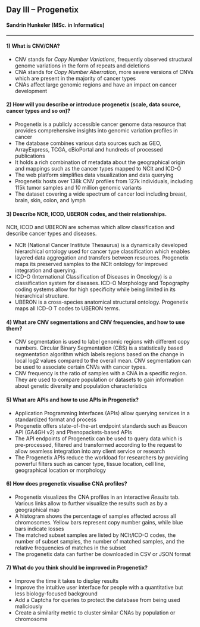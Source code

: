 ## Day III – Progenetix 
#### Sandrin Hunkeler  (MSc. in Informatics)


---

#### 1) What is CNV/CNA?
- CNV stands for *Copy Number Variations*, frequently observed structural genome variations in the form of repeats and deletions
- CNA stands for *Copy Number Aberration*, more severe versions of CNVs which are present in the majority of cancer types
- CNAs affect large genomic regions and have an impact on cancer development

#### 2) How will you describe or introduce progenetix (scale, data source, cancer types and so on)?
- Progenetix is a publicly accessible cancer genome data resource that provides comprehensive insights into genomic variation profiles in cancer
- The database combines various data sources such as GEO, ArrayExpress, TCGA, cBioPortal and hundreds of processed publications
- It holds a rich combination of metadata about the geographical origin and mappings such as the cancer types mapped to NCIt and ICD-O
- The web platform simplifies data visualization and data querying
- Progenetix hosts over 138k CNV profiles from 127k individuals, including 115k tumor samples and 10 million genomic variants
- The dataset covering a wide spectrum of cancer loci including breast, brain, skin, colon, and lymph

#### 3) Describe NCIt, ICOD, UBERON codes, and their relationships. 

NCIt, ICOD and UBERON are schemas which allow classification and describe cancer types and diseases.

- NCIt (National Cancer Institute Thesaurus) is a dynamically developed hierarchical ontology used for cancer type classification which enables layered data aggregation and transfers between resources. Progenetix maps its preserved samples to the NCIt ontology for improved integration and querying.
- ICD-O (International Classification of Diseases in Oncology) is a classification system for diseases. ICD-O Morphology and Topography coding systems allow for high specificity while being limited in its hierarchical structure.
- UBERON is a cross-species anatomical structural ontology. Progenetix maps all ICD-O T codes to UBERON terms.

#### 4) What are CNV segmentations and CNV frequencies, and how to use them?
- CNV segmentation is used to label genomic regions with different copy numbers. Circular Binary Segmentation (CBS) is a statistically based segmentation algorithm which labels regions based on the change in local log2 values compared to the overall mean. CNV segmentation can be used to associate certain CNVs with cancer types.
- CNV frequency is the ratio of samples with a CNA in a specific region. They are used to compare population or datasets to gain information about genetic diversity and population characteristics

#### 5) What are APIs and how to use APIs in Progenetix?
- Application Programming Interfaces (APIs) allow querying services in a standardized format and process
- Progenetix offers state-of-the-art endpoint standards such as Beacon API (GA4GH v2) and Phenopackets-based APIs
- The API endpoints of Progenetix can be used to query data which is pre-processed, filtered and transformed according to the request to allow seamless integration into any client service or research
- The Progenetix APIs reduce the workload for researchers by providing powerful filters such as cancer type, tissue location, cell line, geographical location or morphology

#### 6) How does progenetix visualise CNA profiles?
- Progenetix visualizes the CNA profiles in an interactive *Results* tab. Various links allow to further visualize the results such as by a geographical map
- A histogram shows the percentage of samples affected across all chromosomes. Yellow bars represent copy number gains, while blue bars indicate losses
- The matched subset samples are listed by NCIt/ICD-O codes, the number of subset samples, the number of matched samples, and the relative frequencies of matches in the subset 
- The progenetix data can further be downloaded in CSV or JSON format

#### 7) What do you think should be improved in Progenetix?
- Improve the time it takes to display results
- Improve the intuitive user interface for people with a quantitative but less biology-focused background
- Add a Captcha for queries to protect the database from being used maliciously
- Create a similarity metric to cluster similar CNAs by population or chromosome

